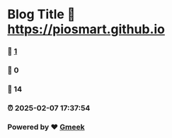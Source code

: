 # Blog Title :link: https://piosmart.github.io 
### :page_facing_up: [1](https://piosmart.github.io/tag.html) 
### :speech_balloon: 0 
### :hibiscus: 14 
### :alarm_clock: 2025-02-07 17:37:54 
### Powered by :heart: [Gmeek](https://github.com/Meekdai/Gmeek)
